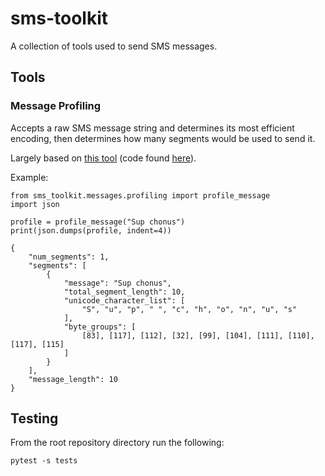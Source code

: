 # sms-toolkit

A collection of tools used to send SMS messages.

## Tools

### Message Profiling

Accepts a raw SMS message string and determines its most efficient encoding, then determines how many segments would be used to send it.

Largely based on [this tool](http://chadselph.github.io/smssplit/) (code found [here](https://github.com/chadselph/smssplit/blob/master/js/smssplit.js)).

Example:

```
from sms_toolkit.messages.profiling import profile_message
import json

profile = profile_message("Sup chonus")
print(json.dumps(profile, indent=4))

{
    "num_segments": 1, 
    "segments": [
        {
            "message": "Sup chonus", 
            "total_segment_length": 10, 
            "unicode_character_list": [
                "S", "u", "p", " ", "c", "h", "o", "n", "u", "s"
            ], 
            "byte_groups": [
                [83], [117], [112], [32], [99], [104], [111], [110], [117], [115]
            ]
        }
    ], 
    "message_length": 10
}
```


## Testing

From the root repository directory run the following:

 `pytest -s tests`
